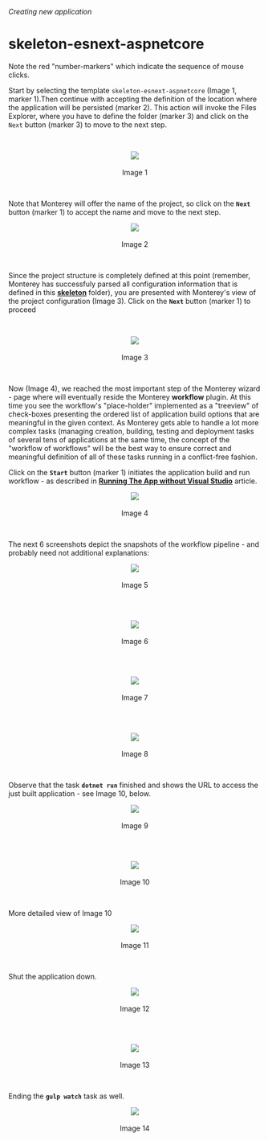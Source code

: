 _Creating new application_
# skeleton-esnext-aspnetcore
Note the red "number-markers" which indicate the sequence of mouse clicks.

Start by selecting the template `skeleton-esnext-aspnetcore` (Image 1, marker 1).Then continue with accepting the definition of the location where the application will be persisted (marker 2). This action will invoke the Files Explorer, where you have to define the folder (marker 3) and click on the `Next` button (marker 3) to move to the next step.

<br>
<p align=center>
  <img src="https://cloud.githubusercontent.com/assets/2712405/18219405/5e2df228-7137-11e6-96fe-56f8171c2d96.png"></img>
 <br><br>
Image 1
</p>

<br>

Note that Monterey will offer the name of the project, so click on the **`Next`** button (marker 1) to accept the name and move to the next step.

<p align=center>
  <img src="https://cloud.githubusercontent.com/assets/2712405/18219535/5296fad0-7138-11e6-95a2-8f546eb78f07.png"></img>
 <br><br>
Image 2
</p>

<br>

Since the project structure is completely defined at this point (remember, Monterey has successfuly parsed all configuration information that is defined in this **[skeleton](https://github.com/aurelia/skeleton-navigation/tree/master/skeleton-esnext-aspnetcore)** folder), you are presented with Monterey's view of the project configuration (Image 3). Click on the **`Next`** button (marker 1) to proceed 

<br>
<p align=center>
  <img src="https://cloud.githubusercontent.com/assets/2712405/18219578/a71bfb0a-7138-11e6-99ac-31644521de27.png"></img>
 <br><br>
Image 3
</p>

<br>

Now (Image 4), we reached the most important step of the Monterey wizard - page where will eventually reside the Monterey **workflow** plugin. At this time you see the workflow's "place-holder" implemented as a "treeview" of check-boxes presenting the ordered list of application build options that are meaningful in the given context. As Monterey gets able to handle a lot more complex tasks (managing creation, building, testing and deployment tasks of several tens of applications at the same time, the concept of the "workflow of workflows" will be the best way to ensure correct and meaningful definition of all of these tasks running in a conflict-free fashion.

Click on the **`Start`** button (marker 1) initiates the application build and run workflow - as described in **[Running The App without Visual Studio](https://github.com/aurelia/skeleton-navigation/blob/master/skeleton-esnext-aspnetcore/src/skeleton/README.md#running-the-app-without-visual-studio)** article.

<p align=center>
  <img src="https://cloud.githubusercontent.com/assets/2712405/18219629/16fcf7e4-7139-11e6-9384-e1339afba343.png"></img>
 <br><br>
Image 4
</p>

<br>

The next 6 screenshots depict the snapshots of the workflow pipeline - and probably need not additional explanations:

<p align=center>
  <img src="https://cloud.githubusercontent.com/assets/2712405/18219757/3a158a06-713a-11e6-9843-6eef611768dd.png"></img>
 <br><br>
Image 5
</p>

<br>

<br>
<p align=center>
  <img src="https://cloud.githubusercontent.com/assets/2712405/18219844/d65bb818-713a-11e6-8af7-57b44da11835.png"></img>
 <br><br>
Image 6
</p>

<br>

<br>
<p align=center>
  <img src="https://cloud.githubusercontent.com/assets/2712405/18219860/04fe26e2-713b-11e6-8fcd-75f0cb7590de.png"></img>
 <br><br>
Image 7
</p>

<br>

<br>
<p align=center>
  <img src="https://cloud.githubusercontent.com/assets/2712405/18219885/2baefbae-713b-11e6-9576-90a9faaa709a.png"></img>
 <br><br>
Image 8
</p>

<br>

Observe that the task **`dotnet run`** finished and shows the URL to access the just built application - see Image 10, below.

<p align=center>
  <img src="https://cloud.githubusercontent.com/assets/2712405/18219920/67ecdf8c-713b-11e6-994c-707d40054267.png"></img>
 <br><br>
Image 9
</p>

<br>

<br>
<p align=center>
  <img src="https://cloud.githubusercontent.com/assets/2712405/18219980/ec5314b2-713b-11e6-81c5-438e03044130.png"></img>
 <br><br>
Image 10
</p>

<br>

More detailed view of Image 10

<p align=center>
  <img src="https://cloud.githubusercontent.com/assets/2712405/18220031/3b52fd34-713c-11e6-9446-3721030ce3de.png"></img>
 <br><br>
Image 11
</p>

<br>

Shut the application down.

<p align=center>
  <img src="https://cloud.githubusercontent.com/assets/2712405/18220069/84a17b00-713c-11e6-8199-36e632ba95fe.png"></img>
 <br><br>
Image 12
</p>

<br>

<br>
<p align=center>
  <img src="https://cloud.githubusercontent.com/assets/2712405/18220095/c0f7c172-713c-11e6-9a1b-36e2ec563fc4.png"></img>
 <br><br>
Image 13
</p>

<br>

Ending the **`gulp watch`** task as well.

<p align=center>
  <img src="https://cloud.githubusercontent.com/assets/2712405/18220116/f7a9bf68-713c-11e6-8f00-3c0c1aae4509.png"></img>
 <br><br>
Image 14
</p>















